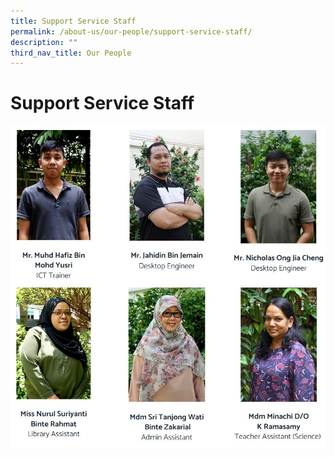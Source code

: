 ```yaml
---
title: Support Service Staff
permalink: /about-us/our-people/support-service-staff/
description: ""
third_nav_title: Our People
---
```

# **Support Service Staff**

![](/images/supportservicestaff.jpg)
